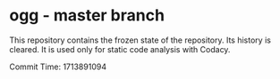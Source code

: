 # ogg - master branch

This repository contains the frozen state of the repository.
Its history is cleared. It is used only for static code
analysis with Codacy.

Commit Time: 1713891094